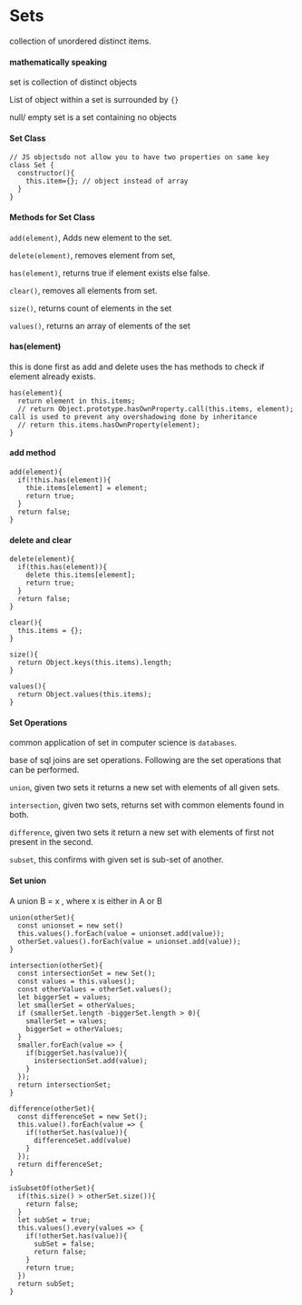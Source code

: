 # Sets

collection of unordered distinct items.

#### mathematically speaking

set is collection of distinct objects

List of object within a set is surrounded by `{}`

null/ empty set is a set containing no objects

#### Set Class

```
// JS objectsdo not allow you to have two properties on same key
class Set {
  constructor(){
    this.item={}; // object instead of array
  }
}
```

#### Methods for Set Class

`add(element)`, Adds new element to the set.

`delete(element)`, removes element from set,

`has(element)`, returns true if element exists else false.

`clear()`, removes all elements from set.

`size()`, returns count of elements in the set

`values()`, returns an array of elements of the set

#### has(element)

this is done first as add and delete uses the has methods to check if element already exists.

```
has(element){
  return element in this.items;
  // return Object.prototype.hasOwnProperty.call(this.items, element); call is used to prevent any overshadowing done by inheritance
  // return this.items.hasOwnProperty(element);
}
```

#### add method

```
add(element){
  if(!this.has(element)){
    thie.items[element] = element;
    return true;
  }
  return false;
}
```

#### delete and clear

```
delete(element){
  if(this.has(element)){
    delete this.items[element];
    return true;
  }
  return false;
}

clear(){
  this.items = {};
}

size(){
  return Object.keys(this.items).length;
}

values(){
  return Object.values(this.items);
}
```

#### Set Operations

common application of set in computer science is `databases`.

base of sql joins are set operations. Following are the set operations that can be performed.

`union`, given two sets it returns a new set with elements of all given sets.

`intersection`, given two sets, returns set with common elements found in both.

`difference`, given two sets it return a new set with elements of first not present in the second.

`subset`, this confirms with given set is sub-set of another.

#### Set union

A union B = x , where x is either in A or B

```
union(otherSet){
  const unionset = new set()
  this.values().forEach(value = unionset.add(value));
  otherSet.values().forEach(value = unionset.add(value));
}

intersection(otherSet){
  const intersectionSet = new Set();
  const values = this.values();
  const otherValues = otherSet.values();
  let biggerSet = values;
  let smallerSet = otherValues;
  if (smallerSet.length -biggerSet.length > 0){
    smallerSet = values;
    biggerSet = otherValues;
  }
  smaller.forEach(value => {
    if(biggerSet.has(value)){
      instersectionSet.add(value);
    }
  });
  return intersectionSet;
}

difference(otherSet){
  const differenceSet = new Set();
  this.value().forEach(value => {
    if(!otherSet.has(value)){
      differenceSet.add(value)
    }
  });
  return differenceSet;
}

isSubsetOf(otherSet){
  if(this.size() > otherSet.size()){
    return false;
  }
  let subSet = true;
  this.values().every(values => {
    if(!otherSet.has(value)){
      subSet = false;
      return false;
    }
    return true;
  })
  return subSet;
}
```
